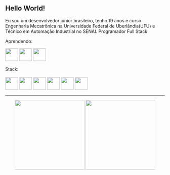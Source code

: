 ## Hello World!

<link rel="stylesheet" href="https://cdn.jsdelivr.net/gh/devicons/devicon@v2.15.1/devicon.min.css">
          
 Eu sou um desenvolvedor júnior brasileiro, tenho 19 anos e curso Engenharia Mecatrônica na Universidade Federal de Uberlândia(UFU) e Técnico em Automação Industrial no SENAI.
 Programador Full Stack

 Aprendendo: 
 
<img src="https://cdn.jsdelivr.net/gh/devicons/devicon/icons/opencv/opencv-original.svg" width='40' height='40' /> <img src="https://cdn.jsdelivr.net/gh/devicons/devicon/icons/linux/linux-original.svg" width='40' height='40'/>      <img src="https://cdn.jsdelivr.net/gh/devicons/devicon/icons/ubuntu/ubuntu-plain.svg" width='40' height='40' />
          
          
 
 Stack: 
<br></br>
<img loading="lazy" src="https://cdn.jsdelivr.net/gh/devicons/devicon/icons/flutter/flutter-original.svg" width='40' height='40'/>
 <img loading="lazy" src="https://cdn.jsdelivr.net/gh/devicons/devicon/icons/arduino/arduino-original-wordmark.svg" width='40' height='40' /> <img src="https://cdn.jsdelivr.net/gh/devicons/devicon/icons/dart/dart-original.svg" width='40' height='40'/>
          <img loading="lazy" src="https://cdn.jsdelivr.net/gh/devicons/devicon/icons/python/python-original.svg" width='40' height='40'/>
            <img src="https://cdn.jsdelivr.net/gh/devicons/devicon/icons/javascript/javascript-original.svg" width='40' height='40'/>
            <img src="https://cdn.jsdelivr.net/gh/devicons/devicon/icons/nodejs/nodejs-original.svg" width='40' height='40'/>
          
          
          
          

<hr>

<div align='center'>    
          <img height='220em' src='https://github-readme-stats.vercel.app/api?username=PedroH-Peres&theme=radical'>
          <img height='220em' src='https://github-readme-stats.vercel.app/api/top-langs/?username=PedroH-Peres&theme=radical'>   
</div>



          
          
          

          
          
 
<!--![willianrod's wakatime stats](https://github-readme-stats.vercel.app/api/wakatime?username=PedroH-Peres)-->
